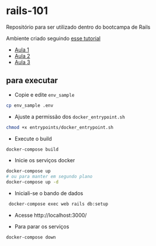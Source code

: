 # rails-101

Repositório para ser utilizado dentro do bootcampa de Rails

Ambiente criado seguindo [esse tutorial](https://hackmd.io/@XBgk0kxlRnWrc48GVpMRVA/HJQeklI6t)

* [Aula 1](https://hackmd.io/UWCBZXZ-QvSW_zS_5_Bfog)
* [Aula 2](https://hackmd.io/RcwgP49yQlOV7sOdAaX2UQ)
* [Aula 3](https://hackmd.io/fbYkNFBOQk-Yl2MiWkw3gw)


## para executar

* Copie e edite `env_sample`
```bash
cp env_sample .env
```

* Ajuste a permissão dos `docker_entrypoint.sh`
```bash
chmod +x entrypoints/docker_entrypoint.sh
```

* Execute o build
```bash
docker-compose build
```

* Inicie os serviços docker
```bash
docker-compose up 
# ou para manter em segundo plano
docker-compose up -d 
```

* Iniciali-se o bando de dados
```bash
 docker-compose exec web rails db:setup
```
* Acesse http://localhost:3000/

* Para parar os serviços
```bash
docker-compose down
```





